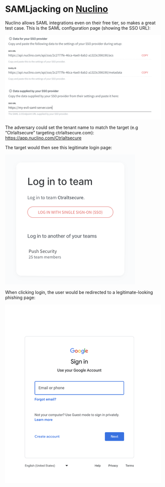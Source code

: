 # SAMLjacking on [Nuclino](https://nuclino.com/)

Nuclino allows SAML integrations even on their free tier, so makes a great test case. This is the SAML configuration page (showing the SSO URL):

![screenshot](nuclino_saml.png)

The adversary could set the tenant name to match the target (e.g “Ctrlaltsecure” targeting ctrlaltsecure.com):
 https://app.nuclino.com/Ctrlaltsecure

The target would then see this legitimate login page:

![screenshot](nuclino_login.png)

When clicking login, the user would be redirected to a legitimate-looking phishing page:

![screenshot](nuclino_phishing.png)